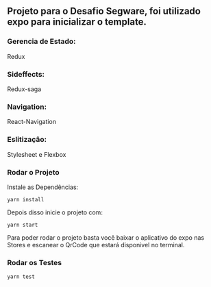 ## Projeto para o Desafio Segware, foi utilizado expo para inicializar o template.

### Gerencia de Estado:

Redux

### Sideffects:

Redux-saga

### Navigation:

React-Navigation

### Eslitização:

Stylesheet e Flexbox


### Rodar o Projeto
Instale as Dependências:
```
yarn install
```
Depois disso inicie o projeto com: 
```
yarn start
```
Para poder rodar o projeto basta você baixar o aplicativo do expo nas Stores e escanear o QrCode que estará disponivel no terminal.

### Rodar os Testes
```
yarn test
```
